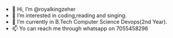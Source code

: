 - 👋 Hi, I’m @royalkingzeher
- 👀 I’m interested in coding,reading and singing.
- 🌱 I’m currently in B.Tech Computer Science Devops(2nd Year). 
- 📫 Yo can reach me through whatsapp on 7055458296

<!---
royalkingzeher/royalkingzeher is a ✨ special ✨ repository because its `README.md` (this file) appears on your GitHub profile.
You can click the Preview link to take a look at your changes.
--->
